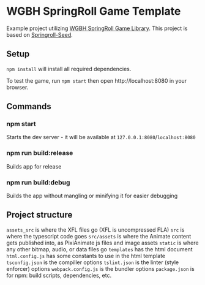 # WGBH SpringRoll Game Template

Example project utilizing [WGBH SpringRoll Game Library](https://atlas.wgbh.org/stash/projects/SROLL/repos/wgbh-springroll-game/).
This project is based on [Springroll-Seed](https://github.com/SpringRoll/Springroll-Seed).

## Setup

`npm install` will install all required dependencies. 

To test the game, run `npm start` then open http://localhost:8080 in your browser.

## Commands

### npm start

Starts the dev server - it will be available at `127.0.0.1:8080`/`localhost:8080`

### npm run build:release

Builds app for release

### npm run build:debug

Builds the app without mangling or minifying it for easier debugging


## Project structure

`assets_src` is where the XFL files go (XFL is uncompressed FLA)
`src` is where the typescript code goes
`src/assets` is where the Animate content gets published into, as PixiAnimate js files and image assets
`static` is where any other bitmap, audio, or data files go
`templates` has the html document
`html.config.js` has some constants to use in the html template
`tsconfig.json` is the compiller options
`tslint.json` is the linter (style enforcer) options
`webpack.config.js` is the bundler options
`package.json` is for npm: build scripts, dependencies, etc.